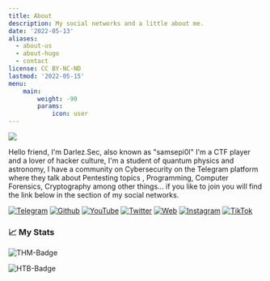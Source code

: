 ```yaml
---
title: About
description: My social networks and a little about me.
date: '2022-05-13'
aliases:
  - about-us
  - about-hugo
  - contact
license: CC BY-NC-ND
lastmod: '2022-05-15'
menu:
    main: 
        weight: -90
        params:
            icon: user
---
```

   ![](https://c.tenor.com/5fXOP8eurtkAAAAC/mr-robot.gif)

Hello friend, I'm Darlez.Sec, also known as "samsepi0l" I'm a CTF player and a lover of hacker culture, I'm a student of quantum physics and astronomy, I have a community on Cybersecurity on the Telegram platform where they talk about Pentesting topics , Programming, Computer Forensics, Cryptography among other things... if you like to join you will find the link below in the section of my social networks.

[![Telegram](https://img.shields.io/static/v1?label=&message=+Telegram&color=303030&style=for-the-badge&logo=Telegram&logoColor=303030)](https://t.me/Un0zandC3r0z)
[![Github](https://img.shields.io/static/v1?label=&message=+Github&color=101010&style=for-the-badge&logo=github&logoColor=%303030	)](https://github.com/DarlezSec)
[![YouTube](https://img.shields.io/badge/youtube-101010?style=for-the-badge&logo=youtube&logoColor=ff0000&labelColor=303030)](https://www.youtube.com/channel/UCsUZ7PYtQS58HEaRfIVQamw)
[![Twitter](https://img.shields.io/badge/twitter-101010?style=for-the-badge&logo=twitter&logoColor=101010e&labelColor=303030)](https://twitter.com/darlezsec)
[![Web](https://img.shields.io/badge/WEBSITE-101010?style=for-the-badge&logo=dev.to&logoColor=white&labelColor=303030)](https://darlezsec.vercel.app)
[![Instagram](https://img.shields.io/badge/instagram-101010?style=for-the-badge&logo=instagram&logoColor=d7075f&labelColor=303030)](https://instagram.com/Darlez.Sec)
[![TikTok](https://img.shields.io/badge/TIKT0K-101010?style=for-the-badge&logo=tiktok&logoColor=white&labelColor=303030)](https://tiktok.com/@.samsepi0l)

### 📈 My Stats 

![THM-Badge](https://tryhackme-badges.s3.amazonaws.com/darlez.sec.png)     

![HTB-Badge](http://www.hackthebox.eu/badge/image/809288)
